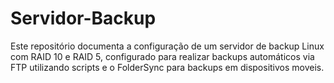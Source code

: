 # Servidor-Backup
Este repositório documenta a configuração de um servidor de backup Linux com RAID 10 e RAID 5, configurado para realizar backups automáticos via FTP utilizando scripts e o FolderSync para backups em dispositivos moveis.
